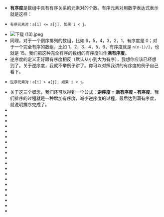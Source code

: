 - **有序度**是数组中具有有序关系的元素对的个数。有序元素对用数学表达式表示就是这样：
- ```
  有序元素对：a[i] <= a[j], 如果 i < j。
  ```
- ![下载 (13).jpeg](../assets/下载_(13)_1670983306003_0.jpeg)
- 同理，对于一个倒序排列的数组，比如 6，5，4，3，2，1，有序度是 0；对于一个完全有序的数组，比如 1，2，3，4，5，6，有序度就是 `n(n-1)/2`，也就是 15。我们把这种完全有序的数组的有序度叫作**满有序度**。
- 逆序度的定义正好跟有序度相反（默认从小到大为有序），我想你应该已经想到了。关于逆序度，我就不举例子讲了。你可以对照我讲的有序度的例子自己看下。
- ```
  逆序元素对：a[i] > a[j], 如果 i < j。
  ```
- 关于这三个概念，我们还可以得到一个公式：**逆序度 = 满有序度 - 有序度**。我们排序的过程就是一种增加有序度，减少逆序度的过程，最后达到满有序度，就说明排序完成了。
-
-
-
-
-
-
-
-
-
-
-
-
-
-
-
-
-
-
-
-